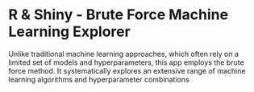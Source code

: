 # R & Shiny - Brute Force Machine Learning Explorer

Unlike traditional machine learning approaches, which often rely on a limited set 
of models and hyperparameters, this app employs the brute force method. It systematically 
explores an extensive range of machine learning algorithms and hyperparameter combinations
